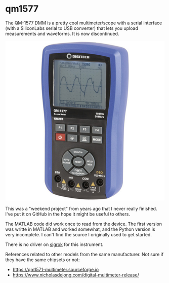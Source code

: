 # qm1577

The QM-1577 DMM is a pretty cool multimeter/scope with a serial interface (with a SiliconLabs serial to USB converter) that lets you upload measurements and waveforms. It is now discontinued.


![Digitech QM-1577](QM1577-10mhz-4000-count-hand-held-scope-dmmImageMain-515.jpg)

This was a "weekend project" from years ago that I never really finished.  I've put it on GitHub in the hope it might be useful to others.

The MATLAB code did work once to read from the device.
The first version was writte in MATLAB and worked somewhat, and the Python version is very incomplete.  I can't find the source I originally used to get
started.

There is no driver on [sigrok](https://sigrok.org) for this instrument.

References related to other models from the same manufacturer.  Not sure if they have the same chipsets or not:

* https://qm1571-multimeter.sourceforge.io
* https://www.nicholasdejong.com/digital-multimeter-release/
